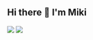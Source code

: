 ## Hi there 👋  I'm Miki

<!-- GitHub 状态展示 -->
<img align="center" src="https://github-readme-stats.vercel.app/api?username=MeiqiShao17&show_icons=true&theme=radial" />

<!-- 语言使用统计 -->
<img align="center" src="https://github-readme-stats.vercel.app/api/top-langs/?username=MeiqiShao&layout=compact&theme=radial" />

<!--
**MeiqiShao17/MeiqiShao17** is a ✨ _special_ ✨ repository because its `README.md` (this file) appears on your GitHub profile.

Here are some ideas to get you started:

- 🔭 I’m currently working on ...
- 🌱 I’m currently learning ...
- 👯 I’m looking to collaborate on ...
- 🤔 I’m looking for help with ...
- 💬 Ask me about ...
- 📫 How to reach me: ...
- 😄 Pronouns: ...
- ⚡ Fun fact: ...
-->
